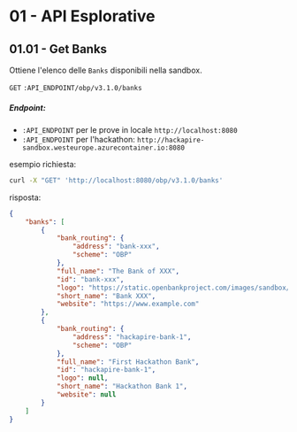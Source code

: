 # 01 - API Esplorative 
## 01.01 - Get Banks 
Ottiene l'elenco delle `Banks` disponibili nella sandbox. 

`GET` `:API_ENDPOINT/obp/v3.1.0/banks`

##### Endpoint: 
- `:API_ENDPOINT` per le prove in locale `http://localhost:8080`
- `:API_ENDPOINT` per l'hackathon: `http://hackapire-sandbox.westeurope.azurecontainer.io:8080`

esempio richiesta:
``` bash
curl -X "GET" 'http://localhost:8080/obp/v3.1.0/banks' 
``` 
risposta:
``` json
{
    "banks": [
        {
            "bank_routing": {
                "address": "bank-xxx",
                "scheme": "OBP"
            },
            "full_name": "The Bank of XXX",
            "id": "bank-xxx",
            "logo": "https://static.openbankproject.com/images/sandbox/bank_x.png",
            "short_name": "Bank XXX",
            "website": "https://www.example.com"
        },
        {
            "bank_routing": {
                "address": "hackapire-bank-1",
                "scheme": "OBP"
            },
            "full_name": "First Hackathon Bank",
            "id": "hackapire-bank-1",
            "logo": null,
            "short_name": "Hackathon Bank 1",
            "website": null
        }
    ]
}
```
